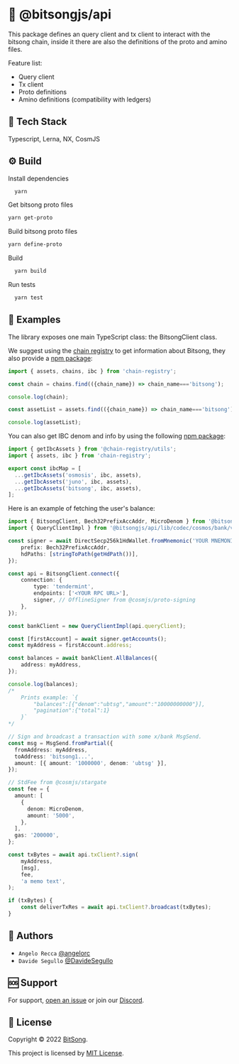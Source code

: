 # 📡 @bitsongjs/api

This package defines an query client and tx client to interact with the bitsong chain, inside it there are also the definitions of the proto and amino files.

Feature list:
- Query client
- Tx client
- Proto definitions
- Amino definitions (compatibility with ledgers)

## 🚀 Tech Stack

Typescript, Lerna, NX, CosmJS

## ⚙️ Build

Install dependencies

```bash
  yarn
```

Get bitsong proto files

```bash
yarn get-proto
```

Build bitsong proto files

```bash
yarn define-proto
```

Build

```bash
  yarn build
```

Run tests

```bash
  yarn test
```

## 📘 Examples
The library exposes one main TypeScript class: the BitsongClient class.

We suggest using the [chain registry](https://github.com/cosmos/chain-registry) to get information about Bitsong, they also provide a [npm package](https://www.npmjs.com/package/chain-registry):

```ts
import { assets, chains, ibc } from 'chain-registry';

const chain = chains.find(({chain_name}) => chain_name==='bitsong');

console.log(chain);

const assetList = assets.find(({chain_name}) => chain_name==='bitsong');

console.log(assetList);
```

You can also get IBC denom and info by using the following [npm package](https://www.npmjs.com/package/@chain-registry/utils):
```ts
import { getIbcAssets } from '@chain-registry/utils';
import { assets, ibc } from 'chain-registry';

export const ibcMap = [
  ...getIbcAssets('osmosis', ibc, assets),
  ...getIbcAssets('juno', ibc, assets),
  ...getIbcAssets('bitsong', ibc, assets),
];
```

Here is an example of fetching the user's balance:

```ts
import { BitsongClient, Bech32PrefixAccAddr, MicroDenom } from '@bitsongjs/api';
import { QueryClientImpl } from '@bitsongjs/api/lib/codec/cosmos/bank/v1beta1/query';

const signer = await DirectSecp256k1HdWallet.fromMnemonic('YOUR MNEMONIC', {
    prefix: Bech32PrefixAccAddr,
    hdPaths: [stringToPath(getHdPath())],
});

const api = BitsongClient.connect({
    connection: {
        type: 'tendermint',
        endpoints: ['<YOUR RPC URL>'],
        signer, // OfflineSigner from @cosmjs/proto-signing
    },
});

const bankClient = new QueryClientImpl(api.queryClient);

const [firstAccount] = await signer.getAccounts();
const myAddress = firstAccount.address;

const balances = await bankClient.AllBalances({
	address: myAddress,
});

console.log(balances);
/*
    Prints example: `{
        "balances":[{"denom":"ubtsg","amount":"10000000000"}],
        "pagination":{"total":1}
    }`
*/

// Sign and broadcast a transaction with some x/bank MsgSend.
const msg = MsgSend.fromPartial({
  fromAddress: myAddress,
  toAddress: 'bitsong1...',
  amount: [{ amount: '1000000', denom: 'ubtsg' }],
});

// StdFee from @cosmjs/stargate
const fee = {
  amount: [
    {
      denom: MicroDenom,
      amount: '5000',
    },
  ],
  gas: '200000',
};

const txBytes = await api.txClient?.sign(
	myAddress,
	[msg],
	fee,
	'a memo text',
);

if (txBytes) {
	const deliverTxRes = await api.txClient?.broadcast(txBytes);
}
```

## 👤 Authors

- `Angelo Recca` [@angelorc](https://github.com/angelorc)
- `Davide Segullo` [@DavideSegullo](https://github.com/DavideSegullo)

## 🆘 Support

For support, [open an issue](https://github.com/bitsongofficial/bitsongjs/issues) or join our [Discord](https://discord.gg/5VT5fJmF).

## 🔏 License

Copyright © 2022 [BitSong](https://github.com/bitsongofficial).

This project is licensed by [MIT License](https://api.github.com/licenses/mit).